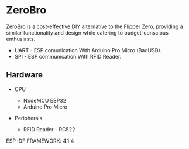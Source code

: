 # ZeroBro
ZeroBro is a cost-effective DIY alternative to the Flipper Zero, providing a similar functionality and design while catering to budget-conscious enthusiasts.

* UART - ESP comunication With Arduino Pro Micro (BadUSB).
* SPI - ESP communication With RFID Reader.

## Hardware

* CPU
  * NodeMCU ESP32
  * Arduino Pro Micro

* Peripherals
   * RFID Reader - RC522


ESP IDF FRAMEWORK: 4.1.4

